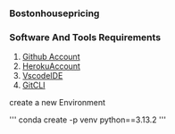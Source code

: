 ### Bostonhousepricing

### Software And Tools Requirements

1. [Github Account](https://github.com)
2. [HerokuAccount](https://heroku.com)
3. [VscodeIDE](https://code.visualstudio.com/)
4. [GitCLI](https://git-scm.com/book/en/v2/Getting-Started-The-Command-Line)

 create a new Environment 

 '''
    conda create -p venv python==3.13.2
 '''

 